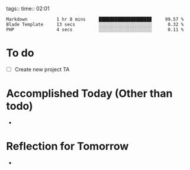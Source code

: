 tags:: 
time:: 02:01

```wakatime
Markdown           1 hr 8 mins     ███████████████████▉     99.57 %
Blade Template     13 secs         ░░░░░░░░░░░░░░░░░░░░      0.32 %
PHP                4 secs          ░░░░░░░░░░░░░░░░░░░░      0.11 %
```


# To do
- [ ] Create new project TA

# Accomplished Today (Other than todo)
- 

# Reflection for Tomorrow
- 